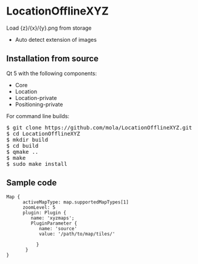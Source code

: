 # LocationOfflineXYZ

Load {z}/{x}/{y}.png from storage 

* Auto detect extension of images

Installation from source
------------------------

Qt 5 with the following components:

- Core
- Location
- Location-private
- Positioning-private

For command line builds:
<pre>
$ git clone https://github.com/mola/LocationOfflineXYZ.git
$ cd LocationOfflineXYZ
$ mkdir build
$ cd build
$ qmake ..
$ make
$ sudo make install
</pre>

## Sample code

```
Map {
      activeMapType: map.supportedMapTypes[1]
      zoomLevel: 5
      plugin: Plugin {
         name: 'xyzmaps';
         PluginParameter {
            name: 'source'
            value: '/path/to/map/tiles/'
            
           }
       }
}
```

